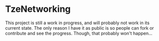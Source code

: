# TzeNetworking
This project is still a work in progress, and will probably not work in its current state. The only reason I have it as public is so people can fork or contribute and see the progress. Though, that probably won't happen...